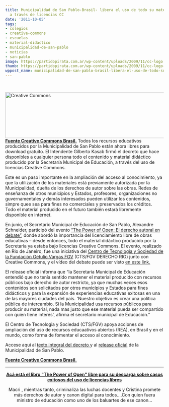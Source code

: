 ```yaml
---
title: Municipalidad de San Pablo-Brasil- libera el uso de todo su material didático
  a través de licencias CC
date: '2011-10-05'
tags:
- colegios
- creative-commons
- escuelas
- material-didactico
- municipalidad-de-san-pablo
- noticias
- san-pablo
image: https://partidopirata.com.ar/wp-content/uploads/2009/11/cc-logo.jpg
thumb: https://partidopirata.com.ar/wp-content/uploads/2009/11/cc-logo-150x150.jpg
wppost_name: municipalidad-de-san-pablo-brasil-libera-el-uso-de-todo-su-material-didatico-a-traves-de-licencias-ccc
---
```


&nbsp;

<a href="https://partidopirata.com.ar/wp-content/uploads/2009/11/cc-logo.jpg"><img class="aligncenter size-full wp-image-19" title="cc-logo" src="https://partidopirata.com.ar/wp-content/uploads/2009/11/cc-logo.jpg" alt="Creative Commons" width="576" height="146" /></a>
<strong><a href="http://creativecommons.org.br/index.php?option=com_content&amp;task=view&amp;id=152&amp;Itemid=1" target="_blank">Fuente Creative Commons Brasil.</a></strong>
Todos los recursos educativos producidos por la Municipalidad de San Pablo están ahora libres para download gratuito. El Intendente Gilberto Kasab firmó el decreto que hace disponibles a cualquier persona todo el contenido y material didáctico producido por la Secretaría Municipal de Educación, a través del uso de licencias Creative Commons.

Este es un paso importante en la ampliación del acceso al conocimiento, ya que la utilización de los materiales está previamente autorizada por la Municipalidad, dueña de los derechos de autor sobre las obras. Redes de enseñanza de otros municípios y Estados, profesores, organizaciones no guvernamentales y demás interesados pueden utilizar los contenidos, simpre quee sea para fines no comerciales y preservados los créditos. Todo el material producido en el futuro también estará libremente disponible en internet.

En junio, el Secretario Municipal de Educación de San Pablo, Alexandre Schneider, participó del evento <a href="http://direitorio.fgv.br/node/1662" target="_blank">“The Power of Open: El derecho autoral en debate”</a>, donde abordó la importancia del licenciamiento libre de obras educativas – desde entonces, todo el material didáctico producido por la Secretaria ya estaba bajo licencias Creative Commons. El evento, realizado en Rio de Janeiro, fue una iniciativa del <a href="http://direitorio.fgv.br/cts" target="_blank">Centro de Tecnologia y Sociedad de la Fundación Getulio Vargas FGV</a> (CTS/FGV DERECHO RIO) junto con Creative Commons, y el vídeo del debate puede ser visto <a href="http://direitorio.fgv.br/video-thepowerofopen" target="_blank">en este link.</a>

El release oficial informa que “la Secretaria Municipal de Educación entendió que no tenía sentido mantener el material producido con recursos públicos bajo derecho de autor restricto, ya que muchas veces esos contenidos son solicitados por otros municípios y Estados para fines didácticos y para la expansión de experiencias educativas exitosas en una de las mayores ciudades del país. 'Nuestro objetivo es crear una política pública de intercambio. Si la Municipalidad usa recursos públicos para producir su material, nada mas justo que ese material pueda ser compartido con quien tiene interés', afirma el secretario municipal de Educación.”

El Centro de Tecnologia y Sociedad (CTS/FGV) apoya acciones de ampliación del uso de recursos educaativos abiertos (REA), en Brasil y en el mundo, como forma de fomentar el acceso al conocimiento.

Accese aqui al <a href="http://rea.net.br/2011/10/03/decreto-sobre-rea-em-vigor-em-sao-paulo/" target="_blank">texto integral del decreto </a>y al <a href="http://portalsme.prefeitura.sp.gov.br/anonimosistema/detalhe.aspx?List=Lists/Home&amp;IDMateria=910&amp;KeyField=Arquivo%20de%20Not%C3%ADcias" target="_blank">release oficial</a> de la Municipalidad de San Pablo.

<strong></strong><strong><a href="http://creativecommons.org.br/index.php?option=com_content&amp;task=view&amp;id=152&amp;Itemid=1" target="_blank">Fuente Creative Commons Brasil.</a></strong>

<hr />
<p style="text-align: center;"><strong><a href="https://partidopirata.com.ar/1856/the-power-of-open-y-mas-material-para-mostrar-que-con-licencias-abiertas-es-posible-ganar-dinero">Acá está el libro "The Power of Open" libre para su descarga sobre casos exitosos del uso de licencias libres </a></strong></p>
<p style="text-align: center;">
Macri , mientras tanto, criminaliza las luchas docentes y Cristina promete más derechos de autor y canon digital para todos....Con quien fuera ministro de educación como uno de los baluartes de ese canon...</p>
